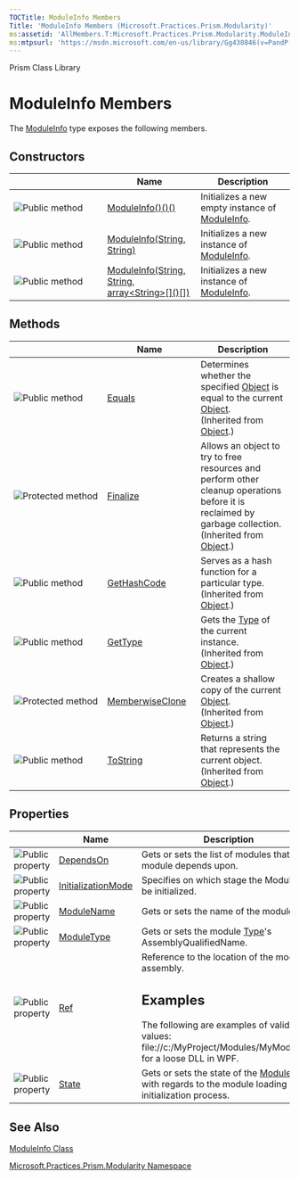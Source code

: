 ```yaml
---
TOCTitle: ModuleInfo Members
Title: 'ModuleInfo Members (Microsoft.Practices.Prism.Modularity)'
ms:assetid: 'AllMembers.T:Microsoft.Practices.Prism.Modularity.ModuleInfo'
ms:mtpsurl: 'https://msdn.microsoft.com/en-us/library/Gg430846(v=PandP.50)'
---
```


Prism Class Library

ModuleInfo Members
==================


The [ModuleInfo](https://msdn.microsoft.com/t:microsoft.practices.prism.modularity.moduleinfo) type exposes the following members.

Constructors
------------

<span id="constructorTableToggle"></span>
<table>
<colgroup>
<col width="33%" />
<col width="33%" />
<col width="33%" />
</colgroup>
<thead>
<tr class="header">
<th> </th>
<th>Name</th>
<th>Description</th>
</tr>
</thead>
<tbody>
<tr class="odd">
<td><img src="https://msdn.microsoft.com/en-us/Gg430846.pubmethod(en-us,PandP.50).gif" title="Public method" /></td>
<td><a href="https://msdn.microsoft.com/m:microsoft.practices.prism.modularity.moduleinfo.">ModuleInfo()()()</a></td>
<td><div class="summary">
Initializes a new empty instance of <a href="https://msdn.microsoft.com/t:microsoft.practices.prism.modularity.moduleinfo">ModuleInfo</a>.
</div></td>
</tr>
<tr class="even">
<td><img src="https://msdn.microsoft.com/en-us/Gg430846.pubmethod(en-us,PandP.50).gif" title="Public method" /></td>
<td><a href="https://msdn.microsoft.com/m:microsoft.practices.prism.modularity.moduleinfo.">ModuleInfo(String, String)</a></td>
<td><div class="summary">
Initializes a new instance of <a href="https://msdn.microsoft.com/t:microsoft.practices.prism.modularity.moduleinfo">ModuleInfo</a>.
</div></td>
</tr>
<tr class="odd">
<td><img src="https://msdn.microsoft.com/en-us/Gg430846.pubmethod(en-us,PandP.50).gif" title="Public method" /></td>
<td><a href="https://msdn.microsoft.com/m:microsoft.practices.prism.modularity.moduleinfo.">ModuleInfo(String, String, array&lt;String&gt;[]()[])</a></td>
<td><div class="summary">
Initializes a new instance of <a href="https://msdn.microsoft.com/t:microsoft.practices.prism.modularity.moduleinfo">ModuleInfo</a>.
</div></td>
</tr>
</tbody>
</table>

Methods
-------

<span id="methodTableToggle"></span>
<table>
<colgroup>
<col width="33%" />
<col width="33%" />
<col width="33%" />
</colgroup>
<thead>
<tr class="header">
<th> </th>
<th>Name</th>
<th>Description</th>
</tr>
</thead>
<tbody>
<tr class="odd">
<td><img src="https://msdn.microsoft.com/en-us/Gg430846.pubmethod(en-us,PandP.50).gif" title="Public method" /></td>
<td><a href="http://msdn2.microsoft.com/en-us/library/bsc2ak47">Equals</a></td>
<td><div class="summary">
Determines whether the specified <a href="http://msdn2.microsoft.com/en-us/library/e5kfa45b">Object</a> is equal to the current <a href="http://msdn2.microsoft.com/en-us/library/e5kfa45b">Object</a>.
</div>
(Inherited from <a href="http://msdn2.microsoft.com/en-us/library/e5kfa45b">Object</a>.)</td>
</tr>
<tr class="even">
<td><img src="https://msdn.microsoft.com/en-us/Gg430846.protmethod(en-us,PandP.50).gif" title="Protected method" /></td>
<td><a href="http://msdn2.microsoft.com/en-us/library/4k87zsw7">Finalize</a></td>
<td><div class="summary">
Allows an object to try to free resources and perform other cleanup operations before it is reclaimed by garbage collection.
</div>
(Inherited from <a href="http://msdn2.microsoft.com/en-us/library/e5kfa45b">Object</a>.)</td>
</tr>
<tr class="odd">
<td><img src="https://msdn.microsoft.com/en-us/Gg430846.pubmethod(en-us,PandP.50).gif" title="Public method" /></td>
<td><a href="http://msdn2.microsoft.com/en-us/library/zdee4b3y">GetHashCode</a></td>
<td><div class="summary">
Serves as a hash function for a particular type.
</div>
(Inherited from <a href="http://msdn2.microsoft.com/en-us/library/e5kfa45b">Object</a>.)</td>
</tr>
<tr class="even">
<td><img src="https://msdn.microsoft.com/en-us/Gg430846.pubmethod(en-us,PandP.50).gif" title="Public method" /></td>
<td><a href="http://msdn2.microsoft.com/en-us/library/dfwy45w9">GetType</a></td>
<td><div class="summary">
Gets the <a href="http://msdn2.microsoft.com/en-us/library/42892f65">Type</a> of the current instance.
</div>
(Inherited from <a href="http://msdn2.microsoft.com/en-us/library/e5kfa45b">Object</a>.)</td>
</tr>
<tr class="odd">
<td><img src="https://msdn.microsoft.com/en-us/Gg430846.protmethod(en-us,PandP.50).gif" title="Protected method" /></td>
<td><a href="http://msdn2.microsoft.com/en-us/library/57ctke0a">MemberwiseClone</a></td>
<td><div class="summary">
Creates a shallow copy of the current <a href="http://msdn2.microsoft.com/en-us/library/e5kfa45b">Object</a>.
</div>
(Inherited from <a href="http://msdn2.microsoft.com/en-us/library/e5kfa45b">Object</a>.)</td>
</tr>
<tr class="even">
<td><img src="https://msdn.microsoft.com/en-us/Gg430846.pubmethod(en-us,PandP.50).gif" title="Public method" /></td>
<td><a href="http://msdn2.microsoft.com/en-us/library/7bxwbwt2">ToString</a></td>
<td><div class="summary">
Returns a string that represents the current object.
</div>
(Inherited from <a href="http://msdn2.microsoft.com/en-us/library/e5kfa45b">Object</a>.)</td>
</tr>
</tbody>
</table>

Properties
----------

<span id="propertyTableToggle"></span>
<table>
<colgroup>
<col width="33%" />
<col width="33%" />
<col width="33%" />
</colgroup>
<thead>
<tr class="header">
<th> </th>
<th>Name</th>
<th>Description</th>
</tr>
</thead>
<tbody>
<tr class="odd">
<td><img src="https://msdn.microsoft.com/en-us/Gg430846.pubproperty(en-us,PandP.50).gif" title="Public property" /></td>
<td><a href="https://msdn.microsoft.com/p:microsoft.practices.prism.modularity.moduleinfo.dependson">DependsOn</a></td>
<td><div class="summary">
Gets or sets the list of modules that this module depends upon.
</div></td>
</tr>
<tr class="even">
<td><img src="https://msdn.microsoft.com/en-us/Gg430846.pubproperty(en-us,PandP.50).gif" title="Public property" /></td>
<td><a href="https://msdn.microsoft.com/p:microsoft.practices.prism.modularity.moduleinfo.initializationmode">InitializationMode</a></td>
<td><div class="summary">
Specifies on which stage the Module will be initialized.
</div></td>
</tr>
<tr class="odd">
<td><img src="https://msdn.microsoft.com/en-us/Gg430846.pubproperty(en-us,PandP.50).gif" title="Public property" /></td>
<td><a href="https://msdn.microsoft.com/p:microsoft.practices.prism.modularity.moduleinfo.modulename">ModuleName</a></td>
<td><div class="summary">
Gets or sets the name of the module.
</div></td>
</tr>
<tr class="even">
<td><img src="https://msdn.microsoft.com/en-us/Gg430846.pubproperty(en-us,PandP.50).gif" title="Public property" /></td>
<td><a href="https://msdn.microsoft.com/p:microsoft.practices.prism.modularity.moduleinfo.moduletype">ModuleType</a></td>
<td><div class="summary">
Gets or sets the module <a href="http://msdn2.microsoft.com/en-us/library/42892f65">Type</a>'s AssemblyQualifiedName.
</div></td>
</tr>
<tr class="odd">
<td><img src="https://msdn.microsoft.com/en-us/Gg430846.pubproperty(en-us,PandP.50).gif" title="Public property" /></td>
<td><a href="https://msdn.microsoft.com/p:microsoft.practices.prism.modularity.moduleinfo.ref">Ref</a></td>
<td><div class="summary">
Reference to the location of the module assembly.
<div>
<h2 id="examples">Examples</h2>
<span id="exampleToggle"></span>The following are examples of valid <a href="https://msdn.microsoft.com/p:microsoft.practices.prism.modularity.moduleinfo.ref">Ref</a> values: file://c:/MyProject/Modules/MyModule.dll for a loose DLL in WPF.
</div>
</div></td>
</tr>
<tr class="even">
<td><img src="https://msdn.microsoft.com/en-us/Gg430846.pubproperty(en-us,PandP.50).gif" title="Public property" /></td>
<td><a href="https://msdn.microsoft.com/p:microsoft.practices.prism.modularity.moduleinfo.state">State</a></td>
<td><div class="summary">
Gets or sets the state of the <a href="https://msdn.microsoft.com/t:microsoft.practices.prism.modularity.moduleinfo">ModuleInfo</a> with regards to the module loading and initialization process.
</div></td>
</tr>
</tbody>
</table>

See Also
--------

<span id="seeAlsoToggle"></span>
[ModuleInfo Class](https://msdn.microsoft.com/t:microsoft.practices.prism.modularity.moduleinfo)

[Microsoft.Practices.Prism.Modularity Namespace](https://msdn.microsoft.com/n:microsoft.practices.prism.modularity)
